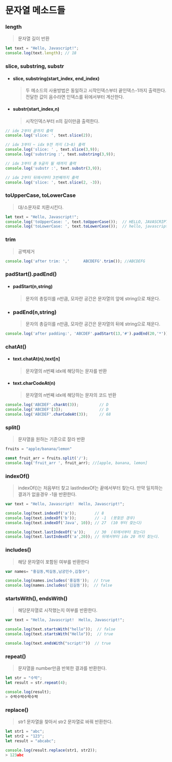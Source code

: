 # 문자열 메소드들

### length
> 문자열 길이 반환
```js
let text = "Hello, Javascript!";
console.log(text.length); // 18
```
### slice, substring, substr
+ #### slice, substring(start_index, end_index)
  > 두 메소드의 사용방법은 동일하고 시작인덱스부터 끝인덱스-1까지 출력한다.
  > 전달한 값이 음수라면 인덱스를 뒤에서부터 계산한다.
+ #### substr(start_index,n)
  >시작인덱스부터 n의 길이만큼 출력한다.
```js
// idx 2부터 끝까지 출력
console.log('slice: ', text.slice(2));

// idx 3부터 ~ idx 9전 까지 (3~8) 출력
console.log('slice: ' , text.slice(3,9));
console.log('substring :', text.substring(3,9));

// idx 3부터 총 9글자 될 때까지 출력
console.log('substr :', text.substr(3,9));

// idx 2부터 뒤에서부터 3번째까지 출력
console.log('slice: ', text.slice(2, -3)); 
```
### toUpperCase, toLowerCase
> 대/소문자로 치환시킨다.
```js
let text = "Hello, Javascript!";
console.log('toUpperCase: ', text.toUpperCase());  // HELLO, JAVASCRIPT!
console.log('toLowerCase: ', text.toLowerCase());  // hello, javascript!
```
### trim
> 공백제거
```js
console.log('after trim: ','      ABCDEFG'.trim()); //ABCDEFG
```

### padStart().padEnd()
+ #### padStart(n,string)
  > 문자의 총킬이를 n만큼, 모자란 공간은 문자열의 앞에 string으로 채운다.
+ ### padEnd(n,string)
  > 문자의 총길이를 n만큼, 모자란 공간은 문자열의 뒤에 string으로 채운다.
```js
console.log('after padding:', 'ABCDEF'.padStart(13,'#').padEnd(20,'*')); //#######ABCDEF*******
```

### chatAt()
+ #### text.chatAt(n),text[n]
  > 문자열의 n번째 idx에 해당하는 문자를 반환
+ #### text.charCodeAt(n)
  > 문자열의 n번째 idx에 해당하는 문자의 코드 반환
```js
console.log('ABCDEF'.charAt(3));         // D
console.log('ABCDEF'[3]);                // D
console.log('ABCDEF'.charCodeAt(3));     // 68
```
### split()
> 문자열을 원하는 기준으로 잘라 반환
```js
fruits = "apple/banana/lemon"

const fruit_arr = fruits.split('/');
console.log('fruit_arr ', fruit_arr); //[apple, banana, lemon]
```

### indexOf()
> indexOf()는 처음부터 찾고 lastIndexOf는 끝에서부터 찾는다.
> 만약 일치하는 결과가 없을경우 -1을 반환한다.
```js
var text = "Hello, Javascript!  Hello, Javascript!";

console.log(text.indexOf('a'));        // 8
console.log(text.indexOf('b'));        // -1  (못찾은 경우)
console.log(text.indexOf('Java', 10)); // 27  (10 부터 찾는다)

console.log(text.lastIndexOf('a'));    // 30  (뒤에서부터 찾는다)
console.log(text.lastIndexOf('a',20)); // 뒤에서부터 idx 20 까지 찾는다.
```

### includes()
> 해당 문자열이 포함된 여부를 반환한다 
```js
var names= "홍길동,박길동,남궁민수,김철수";

console.log(names.includes('홍길동'));  // true
console.log(names.includes('김길동'));  // false
```
### startsWith(), endsWith()
> 해당문자열로 시작했는지 여부를 반환한다.
```js
var text = "Hello, Javascript!  Hello, Javascript!";

console.log(text.startsWith("hello"));  // false
console.log(text.startsWith("Hello"));  // true

console.log(text.endsWith("script!"))  // true
```
### repeat()
> 문자열을 number만큼 반복한 결과를 반환한다.
```js
let str = "수박";
let result = str.repeat(4);

console.log(result);
> 수박수박수박수박
```

### replace()
> str1 문자열을 찾아서 str2 문자열로 바꿔 반환한다.
```js
let str1 = "abc";
let str2 = "123";
let result = "abcabc";

console.log(result.replace(str1, str2));
> 123abc
```